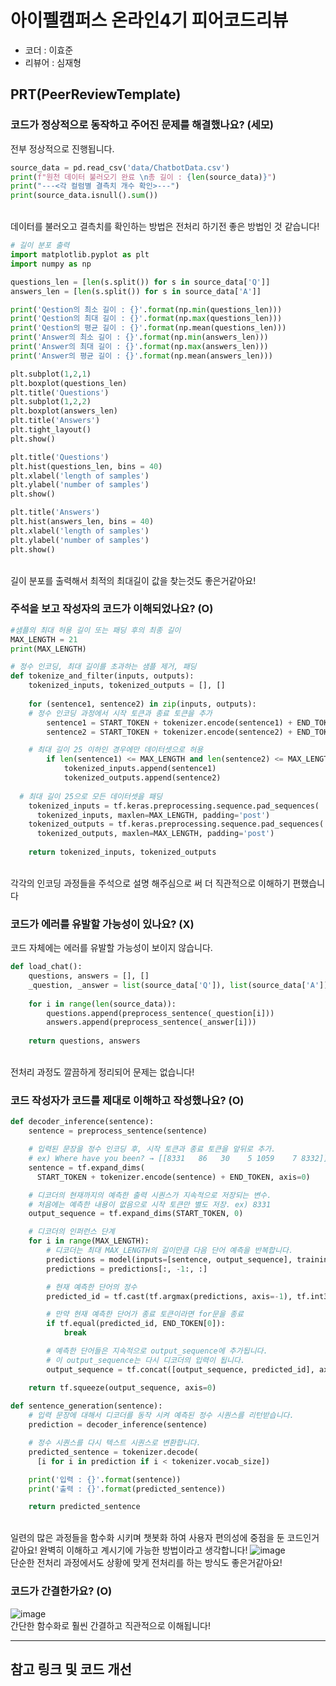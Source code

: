 # 아이펠캠퍼스 온라인4기 피어코드리뷰

- 코더 : 이효준
- 리뷰어 : 심재형

PRT(PeerReviewTemplate)
----------------------------------------------

### 코드가 정상적으로 동작하고 주어진 문제를 해결했나요? (세모)
전부 정상적으로 진행됩니다.<br>
```python
source_data = pd.read_csv('data/ChatbotData.csv')
print(f"원천 데이터 불러오기 완료 \n총 길이 : {len(source_data)}")
print("---<각 컬럼별 결측치 개수 확인>---")
print(source_data.isnull().sum())
```
<br>데이터를 불러오고 결측치를 확인하는 방법은 전처리 하기전 좋은 방법인 것 같습니다!
```python
# 길이 분포 출력
import matplotlib.pyplot as plt
import numpy as np

questions_len = [len(s.split()) for s in source_data['Q']]
answers_len = [len(s.split()) for s in source_data['A']]

print('Qestion의 최소 길이 : {}'.format(np.min(questions_len)))
print('Qestion의 최대 길이 : {}'.format(np.max(questions_len)))
print('Qestion의 평균 길이 : {}'.format(np.mean(questions_len)))
print('Answer의 최소 길이 : {}'.format(np.min(answers_len)))
print('Answer의 최대 길이 : {}'.format(np.max(answers_len)))
print('Answer의 평균 길이 : {}'.format(np.mean(answers_len)))

plt.subplot(1,2,1)
plt.boxplot(questions_len)
plt.title('Questions')
plt.subplot(1,2,2)
plt.boxplot(answers_len)
plt.title('Answers')
plt.tight_layout()
plt.show()

plt.title('Questions')
plt.hist(questions_len, bins = 40)
plt.xlabel('length of samples')
plt.ylabel('number of samples')
plt.show()

plt.title('Answers')
plt.hist(answers_len, bins = 40)
plt.xlabel('length of samples')
plt.ylabel('number of samples')
plt.show()
```
<br>길이 분포를 출력해서 최적의 최대길이 값을 찾는것도 좋은거같아요!

### 주석을 보고 작성자의 코드가 이해되었나요? (O)
```python
#샘플의 최대 허용 길이 또는 패딩 후의 최종 길이
MAX_LENGTH = 21
print(MAX_LENGTH)

# 정수 인코딩, 최대 길이를 초과하는 샘플 제거, 패딩
def tokenize_and_filter(inputs, outputs):
    tokenized_inputs, tokenized_outputs = [], []
  
    for (sentence1, sentence2) in zip(inputs, outputs):
    # 정수 인코딩 과정에서 시작 토큰과 종료 토큰을 추가
        sentence1 = START_TOKEN + tokenizer.encode(sentence1) + END_TOKEN
        sentence2 = START_TOKEN + tokenizer.encode(sentence2) + END_TOKEN

    # 최대 길이 25 이하인 경우에만 데이터셋으로 허용
        if len(sentence1) <= MAX_LENGTH and len(sentence2) <= MAX_LENGTH:
            tokenized_inputs.append(sentence1)
            tokenized_outputs.append(sentence2)
  
  # 최대 길이 25으로 모든 데이터셋을 패딩
    tokenized_inputs = tf.keras.preprocessing.sequence.pad_sequences(
      tokenized_inputs, maxlen=MAX_LENGTH, padding='post')
    tokenized_outputs = tf.keras.preprocessing.sequence.pad_sequences(
      tokenized_outputs, maxlen=MAX_LENGTH, padding='post')
  
    return tokenized_inputs, tokenized_outputs
```
<br>각각의 인코딩 과정들을 주석으로 설명 해주심으로 써 더 직관적으로 이해하기 편했습니다

### 코드가 에러를 유발할 가능성이 있나요? (X)
코드 자체에는 에러를 유발할 가능성이 보이지 않습니다.
```python
def load_chat():
    questions, answers = [], []
    _question, _answer = list(source_data['Q']), list(source_data['A'])
    
    for i in range(len(source_data)):
        questions.append(preprocess_sentence(_question[i]))
        answers.append(preprocess_sentence(_answer[i]))
        
    return questions, answers
```
<br> 전처리 과정도 깔끔하게 정리되어 문제는 없습니다!

### 코드 작성자가 코드를 제대로 이해하고 작성했나요? (O)
```python
def decoder_inference(sentence):
    sentence = preprocess_sentence(sentence)

    # 입력된 문장을 정수 인코딩 후, 시작 토큰과 종료 토큰을 앞뒤로 추가.
    # ex) Where have you been? → [[8331   86   30    5 1059    7 8332]]
    sentence = tf.expand_dims(
      START_TOKEN + tokenizer.encode(sentence) + END_TOKEN, axis=0)

    # 디코더의 현재까지의 예측한 출력 시퀀스가 지속적으로 저장되는 변수.
    # 처음에는 예측한 내용이 없음으로 시작 토큰만 별도 저장. ex) 8331
    output_sequence = tf.expand_dims(START_TOKEN, 0)

    # 디코더의 인퍼런스 단계
    for i in range(MAX_LENGTH):
        # 디코더는 최대 MAX_LENGTH의 길이만큼 다음 단어 예측을 반복합니다.
        predictions = model(inputs=[sentence, output_sequence], training=False)
        predictions = predictions[:, -1:, :]

        # 현재 예측한 단어의 정수
        predicted_id = tf.cast(tf.argmax(predictions, axis=-1), tf.int32)

        # 만약 현재 예측한 단어가 종료 토큰이라면 for문을 종료
        if tf.equal(predicted_id, END_TOKEN[0]):
            break

        # 예측한 단어들은 지속적으로 output_sequence에 추가됩니다.
        # 이 output_sequence는 다시 디코더의 입력이 됩니다.
        output_sequence = tf.concat([output_sequence, predicted_id], axis=-1)

    return tf.squeeze(output_sequence, axis=0)
    
def sentence_generation(sentence):
    # 입력 문장에 대해서 디코더를 동작 시켜 예측된 정수 시퀀스를 리턴받습니다.
    prediction = decoder_inference(sentence)

    # 정수 시퀀스를 다시 텍스트 시퀀스로 변환합니다.
    predicted_sentence = tokenizer.decode(
      [i for i in prediction if i < tokenizer.vocab_size])

    print('입력 : {}'.format(sentence))
    print('출력 : {}'.format(predicted_sentence))

    return predicted_sentence
```
<br>일련의 많은 과정들을 함수화 시키며 챗봇화 하여 사용자 편의성에 중점을 둔 코드인거 같아요! 완벽히 이해하고 계시기에 가능한 방법이라고 생각합니다!
![image](https://github.com/7eta/Aiffel_EXPLORATION_RS4/assets/65104209/95454d91-fa19-4dec-8c22-50014e827b36)<br>
단순한 전처리 과정에서도 상황에 맞게 전처리를 하는 방식도 좋은거같아요!
### 코드가 간결한가요? (O)
![image](https://github.com/7eta/Aiffel_EXPLORATION_RS4/assets/65104209/6bdfe0f9-ed66-4a51-bd06-76b102a298aa)
<br>간단한 함수화로 훨씬 간결하고 직관적으로 이해됩니다!

----------------------------------------------

## 참고 링크 및 코드 개선
